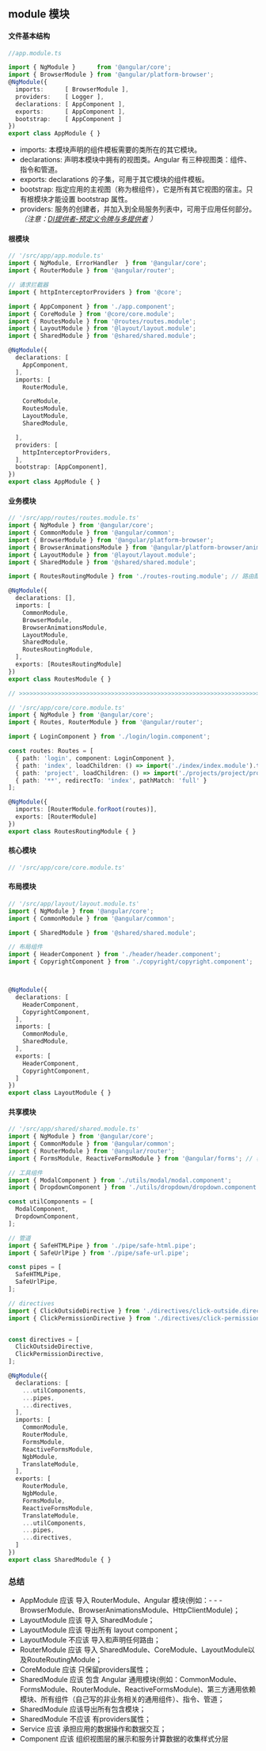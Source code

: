 ## module 模块

#### 文件基本结构
```typescript
//app.module.ts

import { NgModule }      from '@angular/core';
import { BrowserModule } from '@angular/platform-browser';
@NgModule({
  imports:      [ BrowserModule ],
  providers:    [ Logger ],
  declarations: [ AppComponent ],
  exports:      [ AppComponent ],
  bootstrap:    [ AppComponent ]
})
export class AppModule { }
```
- imports: 本模块声明的组件模板需要的类所在的其它模块。
- declarations: 声明本模块中拥有的视图类。Angular 有三种视图类：组件、指令和管道。
- exports: declarations 的子集，可用于其它模块的组件模板。
- bootstrap: 指定应用的主视图（称为根组件），它是所有其它视图的宿主。只有根模块才能设置 bootstrap 属性。
- providers: 服务的创建者，并加入到全局服务列表中，可用于应用任何部分。*（注意：[DI提供者-预定义令牌与多提供者](https://angular.cn/guide/dependency-injection-providers#non-class-dependencies) ）*

#### 根模块
```typescript
// '/src/app/app.module.ts'
import { NgModule, ErrorHandler  } from '@angular/core';
import { RouterModule } from '@angular/router';

// 请求拦截器
import { httpInterceptorProviders } from '@core';

import { AppComponent } from './app.component';
import { CoreModule } from '@core/core.module';
import { RoutesModule } from '@routes/routes.module';
import { LayoutModule } from '@layout/layout.module';
import { SharedModule } from '@shared/shared.module';

@NgModule({
  declarations: [
    AppComponent,
  ],
  imports: [
    RouterModule,

    CoreModule,
    RoutesModule,
    LayoutModule,
    SharedModule,

  ],
  providers: [
    httpInterceptorProviders,
  ],
  bootstrap: [AppComponent],
})
export class AppModule { }
```


#### 业务模块
```typescript
// '/src/app/routes/routes.module.ts'
import { NgModule } from '@angular/core';
import { CommonModule } from '@angular/common';
import { BrowserModule } from '@angular/platform-browser';
import { BrowserAnimationsModule } from '@angular/platform-browser/animations';
import { LayoutModule } from '@layout/layout.module';
import { SharedModule } from '@shared/shared.module';

import { RoutesRoutingModule } from './routes-routing.module'; // 路由配置

@NgModule({
  declarations: [],
  imports: [
    CommonModule,
    BrowserModule,
    BrowserAnimationsModule,
    LayoutModule,
    SharedModule,
    RoutesRoutingModule,
  ],
  exports: [RoutesRoutingModule]
})
export class RoutesModule { }

// >>>>>>>>>>>>>>>>>>>>>>>>>>>>>>>>>>>>>>>>>>>>>>>>>>>>>>>>>>>>>>>>>>>>>>>

// '/src/app/core/core.module.ts'
import { NgModule } from '@angular/core';
import { Routes, RouterModule } from '@angular/router';

import { LoginComponent } from './login/login.component';

const routes: Routes = [
  { path: 'login', component: LoginComponent },
  { path: 'index', loadChildren: () => import('./index/index.module').then(mod => mod.IndexModule) }, // 模块懒加载
  { path: 'project', loadChildren: () => import('./projects/project/project.module').then(mod => mod.ProjectModule) },
  { path: '**', redirectTo: 'index', pathMatch: 'full' }
];

@NgModule({
  imports: [RouterModule.forRoot(routes)],
  exports: [RouterModule]
})
export class RoutesRoutingModule { }
```


#### 核心模块
```typescript
// '/src/app/core/core.module.ts'

```


#### 布局模块
```typescript
// '/src/app/layout/layout.module.ts'
import { NgModule } from '@angular/core';
import { CommonModule } from '@angular/common';

import { SharedModule } from '@shared/shared.module';

// 布局组件
import { HeaderComponent } from './header/header.component';
import { CopyrightComponent } from './copyright/copyright.component';



@NgModule({
  declarations: [
    HeaderComponent,
    CopyrightComponent,
  ],
  imports: [
    CommonModule,
    SharedModule,
  ],
  exports: [
    HeaderComponent,
    CopyrightComponent,
  ]
})
export class LayoutModule { }

```


#### 共享模块
```typescript
// '/src/app/shared/shared.module.ts'
import { NgModule } from '@angular/core';
import { CommonModule } from '@angular/common';
import { RouterModule } from '@angular/router';
import { FormsModule, ReactiveFormsModule } from '@angular/forms'; // 表单相关

// 工具组件
import { ModalComponent } from './utils/modal/modal.component';
import { DropdownComponent } from './utils/dropdown/dropdown.component';

const utilComponents = [
  ModalComponent,
  DropdownComponent,
];

// 管道
import { SafeHTMLPipe } from './pipe/safe-html.pipe';
import { SafeUrlPipe } from './pipe/safe-url.pipe';

const pipes = [
  SafeHTMLPipe,
  SafeUrlPipe,
];

// directives
import { ClickOutsideDirective } from './directives/click-outside.directive';
import { ClickPermissionDirective } from './directives/click-permission.directive';


const directives = [
  ClickOutsideDirective,
  ClickPermissionDirective,
];

@NgModule({
  declarations: [
    ...utilComponents,
    ...pipes,
    ...directives,
  ],
  imports: [
    CommonModule,
    RouterModule,
    FormsModule,
    ReactiveFormsModule,
    NgbModule,
    TranslateModule,
  ],
  exports: [
    RouterModule,
    NgbModule,
    FormsModule,
    ReactiveFormsModule,
    TranslateModule,
    ...utilComponents,
    ...pipes,
    ...directives,
  ]
})
export class SharedModule { }

```


### 总结

- AppModule 应该 导入 RouterModule、Angular 模块(例如：- - - BrowserModule、BrowserAnimationsModule、HttpClientModule)；
- LayoutModule 应该 导入 SharedModule；
- LayoutModule 应该 导出所有 layout component；
- LayoutModule 不应该 导入和声明任何路由；
- RouterModule 应该 导入 SharedModule、CoreModule、LayoutModule以及RouteRoutingModule；
- CoreModule 应该 只保留providers属性；
- SharedModule 应该 包含 Angular 通用模块(例如：CommonModule、FormsModule、RouterModule、ReactiveFormsModule)、第三方通用依赖模块、所有组件（自己写的非业务相关的通用组件）、指令、管道；
- SharedModule 应该导出所有包含模块；
- SharedModule 不应该 有providers属性；
- Service 应该 承担应用的数据操作和数据交互；
- Component 应该 组织视图层的展示和服务计算数据的收集样式分层
